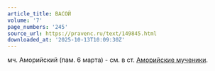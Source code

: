 ```yaml
---
article_title: ВАСОЙ
volume: '7'
page_numbers: '245'
source_url: https://pravenc.ru/text/149845.html
downloaded_at: '2025-10-13T10:09:30Z'
---
```


мч. Аморийский (пам. 6 марта) - см. в ст. [Аморийские мученики](<https://pravenc.ru/text/Аморийские мученики.html>).
